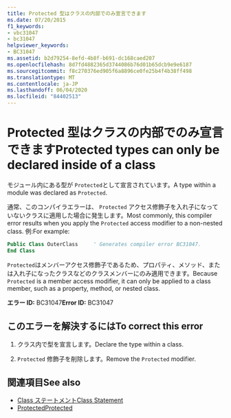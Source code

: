 ```yaml
---
title: Protected 型はクラスの内部でのみ宣言できます
ms.date: 07/20/2015
f1_keywords:
- vbc31047
- bc31047
helpviewer_keywords:
- BC31047
ms.assetid: b2d79254-8efd-4b8f-b691-dc168caed207
ms.openlocfilehash: 8d7fd4882365d3744086b76d01b65dcb9e9e6187
ms.sourcegitcommit: f8c270376ed905f6a8896ce0fe25b4f4b38ff498
ms.translationtype: MT
ms.contentlocale: ja-JP
ms.lasthandoff: 06/04/2020
ms.locfileid: "84402513"
---
```

# <a name="protected-types-can-only-be-declared-inside-of-a-class"></a><span data-ttu-id="93f43-102">Protected 型はクラスの内部でのみ宣言できます</span><span class="sxs-lookup"><span data-stu-id="93f43-102">Protected types can only be declared inside of a class</span></span>
<span data-ttu-id="93f43-103">モジュール内にある型が `Protected`として宣言されています。</span><span class="sxs-lookup"><span data-stu-id="93f43-103">A type within a module was declared as `Protected`.</span></span>

<span data-ttu-id="93f43-104">通常、このコンパイラエラーは、 `Protected` アクセス修飾子を入れ子になっていないクラスに適用した場合に発生します。</span><span class="sxs-lookup"><span data-stu-id="93f43-104">Most commonly, this compiler error results when you apply the `Protected` access modifier to a non-nested class.</span></span> <span data-ttu-id="93f43-105">例:</span><span class="sxs-lookup"><span data-stu-id="93f43-105">For example:</span></span>

```vb
Public Class OuterClass     ' Generates compiler error BC31047.
End Class
```

<span data-ttu-id="93f43-106">`Protected`はメンバーアクセス修飾子であるため、プロパティ、メソッド、または入れ子になったクラスなどのクラスメンバーにのみ適用できます。</span><span class="sxs-lookup"><span data-stu-id="93f43-106">Because `Protected` is a member access modifier, it can only be applied to a class member, such as a property, method, or nested class.</span></span>

 <span data-ttu-id="93f43-107">**エラー ID:** BC31047</span><span class="sxs-lookup"><span data-stu-id="93f43-107">**Error ID:** BC31047</span></span>  
  
## <a name="to-correct-this-error"></a><span data-ttu-id="93f43-108">このエラーを解決するには</span><span class="sxs-lookup"><span data-stu-id="93f43-108">To correct this error</span></span>  
  
1. <span data-ttu-id="93f43-109">クラス内で型を宣言します。</span><span class="sxs-lookup"><span data-stu-id="93f43-109">Declare the type within a class.</span></span>  
  
2. <span data-ttu-id="93f43-110">`Protected` 修飾子を削除します。</span><span class="sxs-lookup"><span data-stu-id="93f43-110">Remove the `Protected` modifier.</span></span>  
  
## <a name="see-also"></a><span data-ttu-id="93f43-111">関連項目</span><span class="sxs-lookup"><span data-stu-id="93f43-111">See also</span></span>

- [<span data-ttu-id="93f43-112">Class ステートメント</span><span class="sxs-lookup"><span data-stu-id="93f43-112">Class Statement</span></span>](../language-reference/statements/class-statement.md)
- [<span data-ttu-id="93f43-113">Protected</span><span class="sxs-lookup"><span data-stu-id="93f43-113">Protected</span></span>](../language-reference/modifiers/protected.md)
